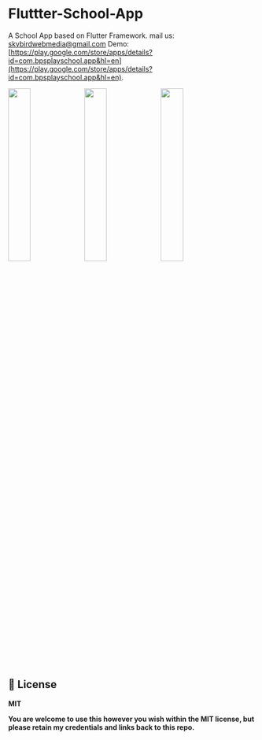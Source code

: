 # Fluttter-School-App
A School App based on Flutter Framework.
mail us: skybirdwebmedia@gmail.com
Demo:
[https://play.google.com/store/apps/details?id=com.bpsplayschool.app&hl=en](https://play.google.com/store/apps/details?id=com.bpsplayschool.app&hl=en).

<img src="https://github.com/strbbrn/Fluttter-School-App/raw/master/Screenshot_2019-07-06-16-09-56-465_com.bpsplayschool.app.png" width="30%"></img> <img src="https://github.com/strbbrn/Fluttter-School-App/raw/master/Screenshot_2019-07-06-16-10-02-448_com.bpsplayschool.app.png" width="30%"></img> <img src="https://github.com/strbbrn/Fluttter-School-App/raw/master/Screenshot_2019-07-06-16-10-05-763_com.bpsplayschool.app.png" width="30%"></img> 

## 🌴 License
**MIT**

**You are welcome to use this however you wish within the MIT license, but please retain my credentials and links back to this repo.**
